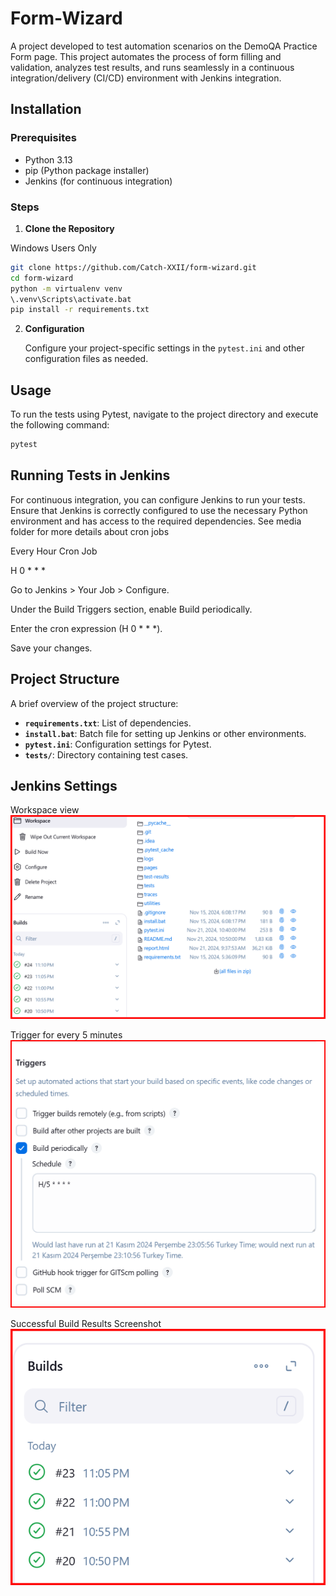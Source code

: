 # Form-Wizard
A project developed to test automation scenarios on the DemoQA Practice Form page. 
This project automates the process of form filling and validation, analyzes test results, 
and runs seamlessly in a continuous integration/delivery (CI/CD) environment with Jenkins integration.

## Installation

### Prerequisites

- Python 3.13
- pip (Python package installer)
- Jenkins (for continuous integration)
### Steps

1. **Clone the Repository**

Windows Users Only

   ```bash
   git clone https://github.com/Catch-XXII/form-wizard.git
   cd form-wizard
   python -m virtualenv venv
   \.venv\Scripts\activate.bat
   pip install -r requirements.txt
   ```
   
2. **Configuration**

   Configure your project-specific settings in the `pytest.ini` and other configuration files as needed.

## Usage

To run the tests using Pytest, navigate to the project directory and execute the following command:

```bash
pytest
```

## Running Tests in Jenkins

For continuous integration, you can configure Jenkins to run your tests. 
Ensure that Jenkins is correctly configured to use the necessary 
Python environment and has access to the required dependencies.
See media folder for more details about cron jobs

Every Hour Cron Job 

H 0 * * *

Go to Jenkins > Your Job > Configure.

Under the Build Triggers section, enable Build periodically.

Enter the cron expression (H 0 * * *).

Save your changes.

## Project Structure

A brief overview of the project structure:

- **`requirements.txt`**: List of dependencies.
- **`install.bat`**: Batch file for setting up Jenkins or other environments.
- **`pytest.ini`**: Configuration settings for Pytest.
- **`tests/`**: Directory containing test cases.


## Jenkins Settings
Workspace view
![Alt text](media/workspace.png)


Trigger for every 5 minutes
![Alt text](media/every_five_minutes.png)


Successful Build Results Screenshot
![Alt text](media/builds_every_five_minutes.png)

